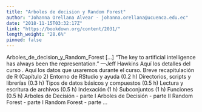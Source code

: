 ```yaml
---
title: "Arboles de decision y Random Forest"
author: "Johanna Orellana Alvear - johanna.orellana@ucuenca.edu.ec"
date: "2018-11-15T03:32:17Z"
link: "https://bookdown.org/content/2031/"
length_weight: "28.6%"
pinned: false
---
```


Arboles_de_decision_y_Random_Forest [...] “The key to artificial intelligence has always been the representation.” —Jeff Hawkins Aquí los detalles del curso . Aquí los datos que usaremos durante el curso. Breve recapitulación de R (Capítulo 2) Entorno de RStudio y ayuda (0.2 h) Directorios, scripts y librerías (0.3 h) Tipos de datos básicos y compuestos (0.5 h) Lectura y escritura de archivos (0.5 h) Indexación (1 h) Subconjuntos (1 h) Funciones (0.5 h) Arboles de Decisión - parte I Arboles de Decisión - parte II Random Forest - parte I Random Forest - parte ...
